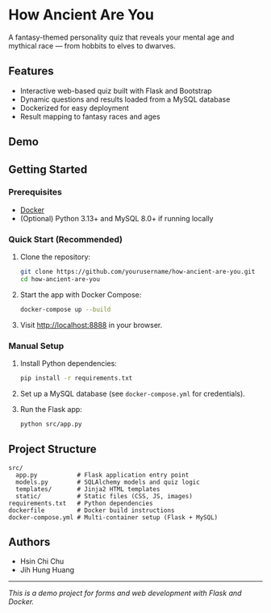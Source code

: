 # How Ancient Are You

A fantasy-themed personality quiz that reveals your mental age and mythical race — from hobbits to elves to dwarves.

## Features

- Interactive web-based quiz built with Flask and Bootstrap
- Dynamic questions and results loaded from a MySQL database
- Dockerized for easy deployment
- Result mapping to fantasy races and ages

## Demo

## Getting Started

### Prerequisites

- [Docker](https://www.docker.com/)
- (Optional) Python 3.13+ and MySQL 8.0+ if running locally

### Quick Start (Recommended)

1. Clone the repository:
    ```sh
    git clone https://github.com/yourusername/how-ancient-are-you.git
    cd how-ancient-are-you
    ```

2. Start the app with Docker Compose:
    ```sh
    docker-compose up --build
    ```

3. Visit [http://localhost:8888](http://localhost:8888) in your browser.

### Manual Setup

1. Install Python dependencies:
    ```sh
    pip install -r requirements.txt
    ```

2. Set up a MySQL database (see `docker-compose.yml` for credentials).

3. Run the Flask app:
    ```sh
    python src/app.py
    ```

## Project Structure

```
src/
  app.py           # Flask application entry point
  models.py        # SQLAlchemy models and quiz logic
  templates/       # Jinja2 HTML templates
  static/          # Static files (CSS, JS, images)
requirements.txt   # Python dependencies
dockerfile         # Docker build instructions
docker-compose.yml # Multi-container setup (Flask + MySQL)
```

## Authors

- Hsin Chi Chu
- Jih Hung Huang

---

*This is a demo project for forms and web development with Flask and Docker.*


